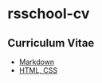 # rsschool-cv

## Curriculum Vitae

- [Markdown](https://KrohNic.github.io/rsschool-cv/cv)
- [HTML, CSS](https://KrohNic.github.io/rsschool-cv/)
